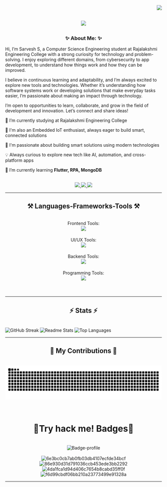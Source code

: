 <img align="right" src="https://visitor-badge.laobi.icu/badge?page_id=Sarveshsivasankaran.Sarveshsivasankaran" />

<h1 align="center">
    <img src="https://readme-typing-svg.herokuapp.com/?font=Righteous&size=35&center=true&vCenter=true&width=500&height=70&duration=4500&lines=Hey+There+Codey!+👋;+I'm+Sarvesh+Sivasankaran!;" />
</h1>

<h3 align="center">✨ About Me: ✨</h3>

<div align="left">

Hi, I’m Sarvesh S, a Computer Science Engineering student at Rajalakshmi Engineering College with a strong curiosity for technology and problem-solving. I enjoy exploring different domains, from cybersecurity to app development, to understand how things work and how they can be improved.

I believe in continuous learning and adaptability, and I’m always excited to explore new tools and technologies. Whether it’s understanding how software systems work or developing solutions that make everyday tasks easier, I’m passionate about making an impact through technology.

I’m open to opportunities to learn, collaborate, and grow in the field of development and innovation. Let’s connect and share ideas!

 
 🔭 I’m currently studying at Rajalakshmi Engineering College
 
 🔌 I'm also an Embedded IoT enthusiast, always eager to build smart, connected solutions
 
 🌟 I'm passionate about building smart solutions using modern technologies  
 
💡 Always curious to explore new tech like AI, automation, and cross-platform apps  
 
 🌱 I’m currently learning **Flutter, RPA, MongoDB**

</div>

 <br/>
 
<div align="center"> 
  <a href="mailto:sarveshsivasankaran@yahoo.com">
    <img src="https://img.shields.io/badge/Gmail-333333?style=for-the-badge&logo=gmail&logoColor=red" />
  </a>
  <a href="https://linkedin.com/in/sarvesh-sivasankaran" target="_blank">
    <img src="https://img.shields.io/badge/LinkedIn-0077B5?style=for-the-badge&logo=linkedin&logoColor=white" target="_blank" />
  </a>
<a href="https://github.com/Sarveshsivasankaran" target="_blank">
  <img src="https://img.shields.io/badge/Portfolio-000000?style=for-the-badge&logo=github&logoColor=white" />
</a>
</div>

 <hr/>
 
<h2 align="center">⚒️ Languages-Frameworks-Tools ⚒️</h2>
<br/>

<div align="center">
    Frontend Tools:<br>
    <img src="https://skillicons.dev/icons?i=react,bootstrap,mui,html,css,tailwind" /><br><br>
    UI/UX Tools:<br>
    <img src="https://skillicons.dev/icons?i=figma" /><br><br>
    Backend Tools:<br>
    <img src="https://skillicons.dev/icons?i=nodejs,javascript,typescript,express,firebase,mongodb,nextjs,mysql,flask" /><br><br>
    Programming Tools:<br>
    <img src="https://skillicons.dev/icons?i=c,java,python,r" /><br><br>
</div>

<br/>
<hr/>

<h2 align="center">⚡ Stats ⚡</h2>
<br>
<img src="https://streak-stats.demolab.com?user=Sarveshsivasankaran&theme=material-palenight&hide_border=true&border_radius=12&date_format=j%20M%5B%20Y%5D&stroke=EBDED2" alt="GitHub Streak" />

<img src="https://github-readme-stats.vercel.app/api?username=Sarveshsivasankaran&show_icons=true&theme=material-palenight" alt="Readme Stats"/>

<img src="https://github-readme-stats.vercel.app/api/top-langs/?username=Sarveshsivasankaran&langs_count=8&layout=compact&theme=material-palenight" alt="Top Languages" />
<br/>

<hr/>

<div align="center">
  <h2>🐍 My Contributions 🐍</h2>
  <br>
  <img alt="snake eating my contributions" src="https://raw.githubusercontent.com/Sarveshsivasankaran/Sarveshsivasankaran/output/github-contribution-grid-snake.svg" />
  <br/><br/><br/>
</div>
<div align="center">
    <h1>👾Try hack me! Badges👾</h1>
    <br>
    <img src="https://tryhackme.com/api/v2/badges/public-profile?userPublicId=5442764" alt="Badge-profile"/>
    <br/>
    <br>
    <img width="450" height="250" alt="6e3bc0cb7ab0fb03db4107ecfde34bcf" src="https://github.com/user-attachments/assets/b539e1ed-d92d-422e-a35e-6fc73dfd31b5" />
    <img width="450" height="250" alt="86e930d31d791036ccb453ede3bb2292" src="https://github.com/user-attachments/assets/52f8f8f7-d3be-4a66-ae84-0e2e0a001544" />
    <img width="450" height="250" alt="4da1fca1d94d406c7654b8cabd35ff0f" src="https://github.com/user-attachments/assets/e53e6984-e932-4447-92f8-2942155636ef" />
    <img width="450" height="250" alt="f6d99cbdf06bb210a23773499e91328a" src="https://github.com/user-attachments/assets/2737a65a-3411-4f7b-908e-933c2fa43917" />
    <br/>
</div>

<hr/>
